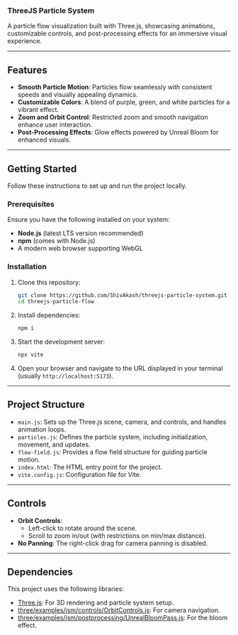 ### ThreeJS Particle System

A particle flow visualization built with Three.js, showcasing animations, customizable controls, and post-processing effects for an immersive visual experience.

---

## Features

- **Smooth Particle Motion**: Particles flow seamlessly with consistent speeds and visually appealing dynamics.
- **Customizable Colors**: A blend of purple, green, and white particles for a vibrant effect.
- **Zoom and Orbit Control**: Restricted zoom and smooth navigation enhance user interaction.
- **Post-Processing Effects**: Glow effects powered by Unreal Bloom for enhanced visuals.

---

## Getting Started

Follow these instructions to set up and run the project locally.

### Prerequisites

Ensure you have the following installed on your system:

- **Node.js** (latest LTS version recommended)
- **npm** (comes with Node.js)
- A modern web browser supporting WebGL

### Installation

1. Clone this repository:
   ```bash
   git clone https://github.com/ShivAkash/threejs-particle-system.git
   cd threejs-particle-flow
   ```

2. Install dependencies:
   ```bash
   npm i
   ```

3. Start the development server:
   ```bash
   npx vite
   ```

4. Open your browser and navigate to the URL displayed in your terminal (usually `http://localhost:5173`).

---

## Project Structure

- `main.js`: Sets up the Three.js scene, camera, and controls, and handles animation loops.
- `particles.js`: Defines the particle system, including initialization, movement, and updates.
- `flow-field.js`: Provides a flow field structure for guiding particle motion.
- `index.html`: The HTML entry point for the project.
- `vite.config.js`: Configuration file for Vite.

---

## Controls

- **Orbit Controls**:
  - Left-click to rotate around the scene.
  - Scroll to zoom in/out (with restrictions on min/max distance).
- **No Panning**: The right-click drag for camera panning is disabled.

---

## Dependencies

This project uses the following libraries:

- [Three.js](https://threejs.org/): For 3D rendering and particle system setup.
- [three/examples/jsm/controls/OrbitControls.js](https://threejs.org/docs/#examples/en/controls/OrbitControls): For camera navigation.
- [three/examples/jsm/postprocessing/UnrealBloomPass.js](https://threejs.org/docs/#examples/en/postprocessing/UnrealBloomPass): For the bloom effect.
